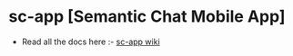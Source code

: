 # sc-app [Semantic Chat Mobile App]

* Read all the docs here :- [sc-app wiki](https://github.com/the-purgatory/sc-app/wiki)
